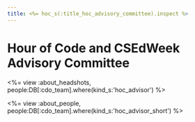 ```yaml
---
title: <%= hoc_s(:title_hoc_advisory_committee).inspect %>
---
```

# Hour of Code and CSEdWeek Advisory Committee

<%= view :about_headshots, people:DB[:cdo_team].where(kind_s:'hoc_advisor') %>

<%= view :about_people, people:DB[:cdo_team].where(kind_s:'hoc_advisor_short') %>
